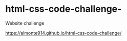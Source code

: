 # html-css-code-challenge-

Website challenge

https://almonte914.github.io/html-css-code-challenge/
